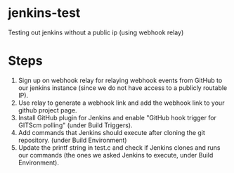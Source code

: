 # jenkins-test
Testing out jenkins without a public ip (using webhook relay)

# Steps

1. Sign up on webhook relay for relaying webhook events from GitHub to our jenkins instance (since we do not have access to a publicly routable IP).
2. Use relay to generate a webhook link and add the webhook link to your github project page.
3. Install GitHub plugin for Jenkins and enable "GitHub hook trigger for GITScm polling" (under Build Triggers).
4. Add commands that Jenkins should execute after cloning the git repository. (under Build Environment)
5. Update the printf string in test.c and check if Jenkins clones and runs our commands (the ones we asked Jenkins to execute, under Build Environment).
